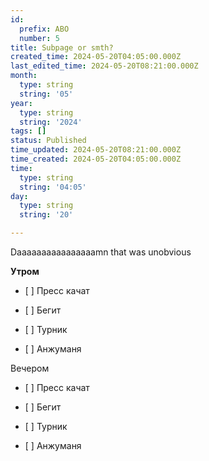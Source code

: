 ```yaml
---
id:
  prefix: ABO
  number: 5
title: Subpage or smth?
created_time: 2024-05-20T04:05:00.000Z
last_edited_time: 2024-05-20T08:21:00.000Z
month:
  type: string
  string: '05'
year:
  type: string
  string: '2024'
tags: []
status: Published
time_updated: 2024-05-20T08:21:00.000Z
time_created: 2024-05-20T04:05:00.000Z
time:
  type: string
  string: '04:05'
day:
  type: string
  string: '20'

---
```


Daaaaaaaaaaaaaaaamn that was unobvious

**Утром**

*   \[ ] Пресс качат

*   \[ ] Бегит

*   \[ ] Турник

*   \[ ] Анжуманя

Вечером

*   \[ ] Пресс качат

*   \[ ] Бегит

*   \[ ] Турник

*   \[ ] Анжуманя
